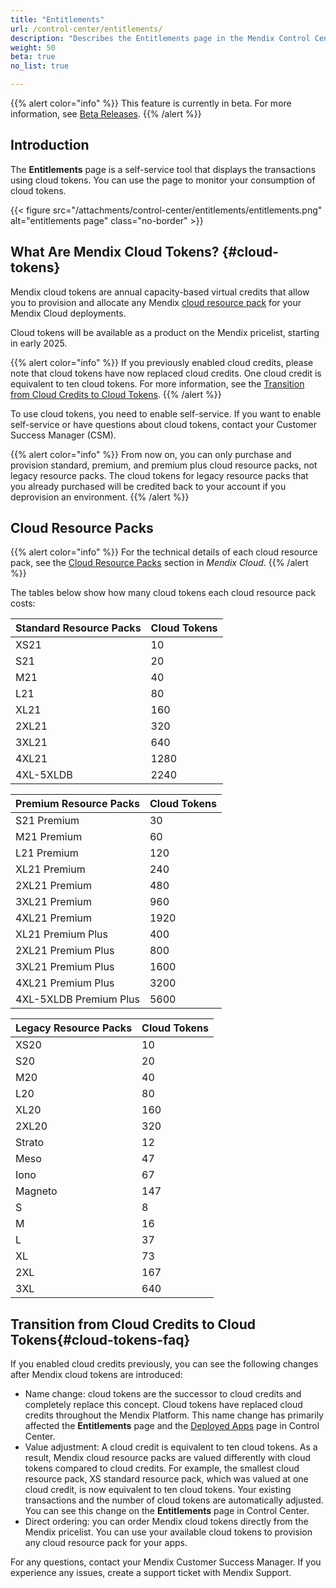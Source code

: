 ```yaml
---
title: "Entitlements"
url: /control-center/entitlements/
description: "Describes the Entitlements page in the Mendix Control Center."
weight: 50
beta: true
no_list: true 

---
```


{{% alert color="info" %}}
This feature is currently in beta. For more information, see [Beta Releases](/releasenotes/beta-features/).
{{% /alert %}}

## Introduction

The **Entitlements** page is a self-service tool that displays the transactions using cloud tokens. You can use the page to monitor your consumption of cloud tokens.

{{< figure src="/attachments/control-center/entitlements/entitlements.png" alt="entitlements page" class="no-border" >}}

## What Are Mendix Cloud Tokens? {#cloud-tokens}

Mendix cloud tokens are annual capacity-based virtual credits that allow you to provision and allocate any Mendix [cloud resource pack](/developerportal/deploy/mendix-cloud-deploy/#resource-pack) for your Mendix Cloud deployments.

Cloud tokens will be available as a product on the Mendix pricelist, starting in early 2025.

{{% alert color="info" %}}
If you previously enabled cloud credits, please note that cloud tokens have now replaced cloud credits. One cloud credit is equivalent to ten cloud tokens. For more information, see the [Transition from Cloud Credits to Cloud Tokens](#cloud-tokens-faq).
{{% /alert %}}

To use cloud tokens, you need to enable self-service. If you want to enable self-service or have questions about cloud tokens, contact your Customer Success Manager (CSM).

{{% alert color="info" %}}
From now on, you can only purchase and provision standard, premium, and premium plus cloud resource packs, not legacy resource packs. The cloud tokens for legacy resource packs that you already purchased will be credited back to your account if you deprovision an environment.
{{% /alert %}}

## Cloud Resource Packs

{{% alert color="info" %}}
For the technical details of each cloud resource pack, see the [Cloud Resource Packs](/developerportal/deploy/mendix-cloud-deploy/#resource-pack) section in *Mendix Cloud*.
{{% /alert %}}

The tables below show how many cloud tokens each cloud resource pack costs:

| Standard Resource Packs    | Cloud Tokens |
| ------------------------------ | ------------- |
| XS21                           | 10            |
| S21                            | 20            |
| M21                            | 40            |
| L21                            | 80            |
| XL21                           | 160           |
| 2XL21                         | 320           |
| 3XL21                      | 640           |
| 4XL21                       | 1280          |
| 4XL-5XLDB | 2240 |

|Premium Resource Packs                  | Cloud Tokens |
| ------------------------------ | ------------- |
| S21 Premium                    | 30            |
| M21 Premium                    | 60            |
| L21 Premium                    | 120           |
| XL21 Premium                   | 240           |
| 2XL21 Premium                 | 480           |
| 3XL21 Premium                | 960           |
| 4XL21 Premium               | 1920          |
| XL21 Premium Plus              | 400           |
| 2XL21 Premium Plus            | 800           |
| 3XL21 Premium Plus           | 1600          |
| 4XL21 Premium Plus          | 3200          |
| 4XL-5XLDB Premium Plus | 5600 |

| Legacy Resource Packs | Cloud Tokens |
| ------------------------------ | ------------- |
| XS20    | 10            |
| S20     | 20           |
| M20     | 40            |
| L20     | 80            |
| XL20    | 160           |
| 2XL20  | 320           |
| Strato  | 12           |
| Meso    | 47          |
| Iono    | 67          |
| Magneto | 147         |
| S       | 8           |
| M       | 16           |
| L       | 37          |
| XL      | 73          |
| 2XL   | 167         |
| 3XL   | 640           |

## Transition from Cloud Credits to Cloud Tokens{#cloud-tokens-faq}

If you enabled cloud credits previously, you can see the following changes after Mendix cloud tokens are introduced:

* Name change: cloud tokens are the successor to cloud credits and completely replace this concept. Cloud tokens have replaced cloud credits throughout the Mendix Platform. This name change has primarily affected the **Entitlements** page and the [Deployed Apps](/control-center/deployed-apps/) page in Control Center.
* Value adjustment: A cloud credit is equivalent to ten cloud tokens. As a result, Mendix cloud resource packs are valued differently with cloud tokens compared to cloud credits. For example, the smallest cloud resource pack, XS standard resource pack, which was valued at one cloud credit, is now equivalent to ten cloud tokens. Your existing transactions and the number of cloud tokens are automatically adjusted. You can see this change on the **Entitlements** page in Control Center. 
* Direct ordering: you can order Mendix cloud tokens directly from the Mendix pricelist. You can use your available cloud tokens to provision any cloud resource pack for your apps.

For any questions, contact your Mendix Customer Success Manager. If you experience any issues, create a support ticket with Mendix Support.
